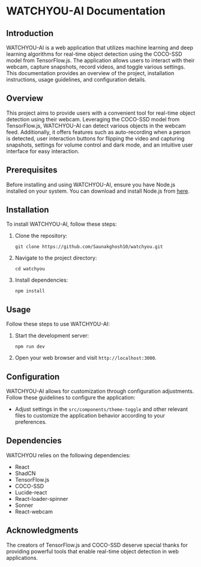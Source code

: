 # WATCHYOU-AI Documentation

## Introduction

WATCHYOU-AI is a web application that utilizes machine learning and deep learning algorithms for real-time object detection using the COCO-SSD model from TensorFlow.js. The application allows users to interact with their webcam, capture snapshots, record videos, and toggle various settings. This documentation provides an overview of the project, installation instructions, usage guidelines, and configuration details.

## Overview

This project aims to provide users with a convenient tool for real-time object detection using their webcam. Leveraging the COCO-SSD model from TensorFlow.js, WATCHYOU-AI can detect various objects in the webcam feed. Additionally, it offers features such as auto-recording when a person is detected, user interaction buttons for flipping the video and capturing snapshots, settings for volume control and dark mode, and an intuitive user interface for easy interaction.

## Prerequisites

Before installing and using WATCHYOU-AI, ensure you have Node.js installed on your system. You can download and install Node.js from [here](https://nodejs.org/).

## Installation

To install WATCHYOU-AI, follow these steps:

1. Clone the repository:
   ```
   git clone https://github.com/Saunakghosh10/watchyou.git
   ```

2. Navigate to the project directory:
   ```
   cd watchyou
   ```

3. Install dependencies:
   ```
   npm install
   ```

## Usage

Follow these steps to use WATCHYOU-AI:

1. Start the development server:
   ```
   npm run dev
   ```

2. Open your web browser and visit `http://localhost:3000`.

## Configuration

WATCHYOU-AI allows for customization through configuration adjustments. Follow these guidelines to configure the application:

- Adjust settings in the `src/components/theme-toggle` and other relevant files to customize the application behavior according to your preferences.

## Dependencies

WATCHYOU relies on the following dependencies:

- React
- ShadCN
- TensorFlow.js
- COCO-SSD
- Lucide-react
- React-loader-spinner
- Sonner
- React-webcam

## Acknowledgments

The creators of TensorFlow.js and COCO-SSD deserve special thanks for providing powerful tools that enable real-time object detection in web applications.
